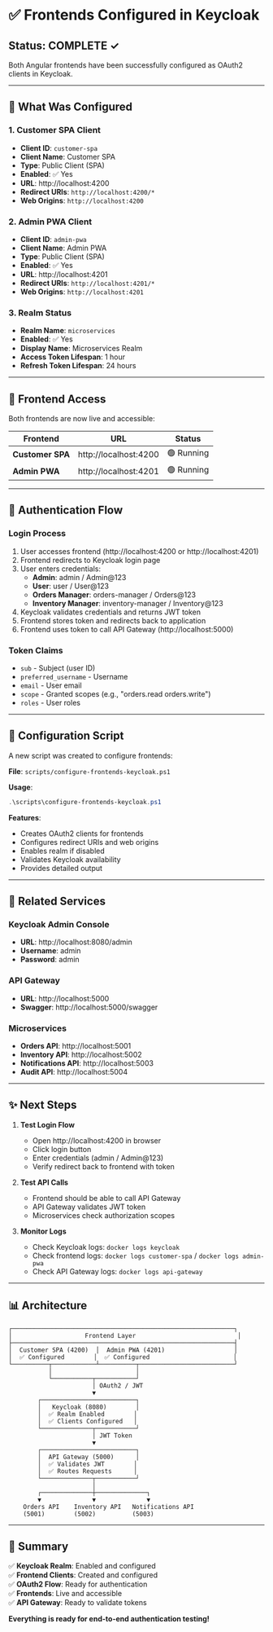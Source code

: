 # ✅ Frontends Configured in Keycloak

## Status: COMPLETE ✓

Both Angular frontends have been successfully configured as OAuth2 clients in Keycloak.

---

## 🎯 What Was Configured

### 1. **Customer SPA Client**
- **Client ID**: `customer-spa`
- **Client Name**: Customer SPA
- **Type**: Public Client (SPA)
- **Enabled**: ✅ Yes
- **URL**: http://localhost:4200
- **Redirect URIs**: `http://localhost:4200/*`
- **Web Origins**: `http://localhost:4200`

### 2. **Admin PWA Client**
- **Client ID**: `admin-pwa`
- **Client Name**: Admin PWA
- **Type**: Public Client (SPA)
- **Enabled**: ✅ Yes
- **URL**: http://localhost:4201
- **Redirect URIs**: `http://localhost:4201/*`
- **Web Origins**: `http://localhost:4201`

### 3. **Realm Status**
- **Realm Name**: `microservices`
- **Enabled**: ✅ Yes
- **Display Name**: Microservices Realm
- **Access Token Lifespan**: 1 hour
- **Refresh Token Lifespan**: 24 hours

---

## 🚀 Frontend Access

Both frontends are now live and accessible:

| Frontend | URL | Status |
|----------|-----|--------|
| **Customer SPA** | http://localhost:4200 | 🟢 Running |
| **Admin PWA** | http://localhost:4201 | 🟢 Running |

---

## 🔐 Authentication Flow

### Login Process
1. User accesses frontend (http://localhost:4200 or http://localhost:4201)
2. Frontend redirects to Keycloak login page
3. User enters credentials:
   - **Admin**: admin / Admin@123
   - **User**: user / User@123
   - **Orders Manager**: orders-manager / Orders@123
   - **Inventory Manager**: inventory-manager / Inventory@123
4. Keycloak validates credentials and returns JWT token
5. Frontend stores token and redirects back to application
6. Frontend uses token to call API Gateway (http://localhost:5000)

### Token Claims
- `sub` - Subject (user ID)
- `preferred_username` - Username
- `email` - User email
- `scope` - Granted scopes (e.g., "orders.read orders.write")
- `roles` - User roles

---

## 📝 Configuration Script

A new script was created to configure frontends:

**File**: `scripts/configure-frontends-keycloak.ps1`

**Usage**:
```powershell
.\scripts\configure-frontends-keycloak.ps1
```

**Features**:
- Creates OAuth2 clients for frontends
- Configures redirect URIs and web origins
- Enables realm if disabled
- Validates Keycloak availability
- Provides detailed output

---

## 🔗 Related Services

### Keycloak Admin Console
- **URL**: http://localhost:8080/admin
- **Username**: admin
- **Password**: admin

### API Gateway
- **URL**: http://localhost:5000
- **Swagger**: http://localhost:5000/swagger

### Microservices
- **Orders API**: http://localhost:5001
- **Inventory API**: http://localhost:5002
- **Notifications API**: http://localhost:5003
- **Audit API**: http://localhost:5004

---

## ✨ Next Steps

1. **Test Login Flow**
   - Open http://localhost:4200 in browser
   - Click login button
   - Enter credentials (admin / Admin@123)
   - Verify redirect back to frontend with token

2. **Test API Calls**
   - Frontend should be able to call API Gateway
   - API Gateway validates JWT token
   - Microservices check authorization scopes

3. **Monitor Logs**
   - Check Keycloak logs: `docker logs keycloak`
   - Check frontend logs: `docker logs customer-spa` / `docker logs admin-pwa`
   - Check API Gateway logs: `docker logs api-gateway`

---

## 📊 Architecture

```
┌─────────────────────────────────────────────────────────────┐
│                    Frontend Layer                            │
├─────────────────────────────────────────────────────────────┤
│  Customer SPA (4200)  │  Admin PWA (4201)                   │
│  ✅ Configured        │  ✅ Configured                       │
└──────────┬────────────┴──────────┬──────────────────────────┘
           │                       │
           └───────────┬───────────┘
                       │ OAuth2 / JWT
                       ▼
        ┌──────────────────────────┐
        │   Keycloak (8080)        │
        │  ✅ Realm Enabled        │
        │  ✅ Clients Configured   │
        └──────────────┬───────────┘
                       │ JWT Token
                       ▼
        ┌──────────────────────────┐
        │  API Gateway (5000)      │
        │  ✅ Validates JWT        │
        │  ✅ Routes Requests      │
        └──────────────┬───────────┘
                       │
        ┌──────────────┼──────────────┐
        ▼              ▼              ▼
    Orders API    Inventory API   Notifications API
    (5001)        (5002)          (5003)
```

---

## 🎉 Summary

✅ **Keycloak Realm**: Enabled and configured  
✅ **Frontend Clients**: Created and configured  
✅ **OAuth2 Flow**: Ready for authentication  
✅ **Frontends**: Live and accessible  
✅ **API Gateway**: Ready to validate tokens  

**Everything is ready for end-to-end authentication testing!**

